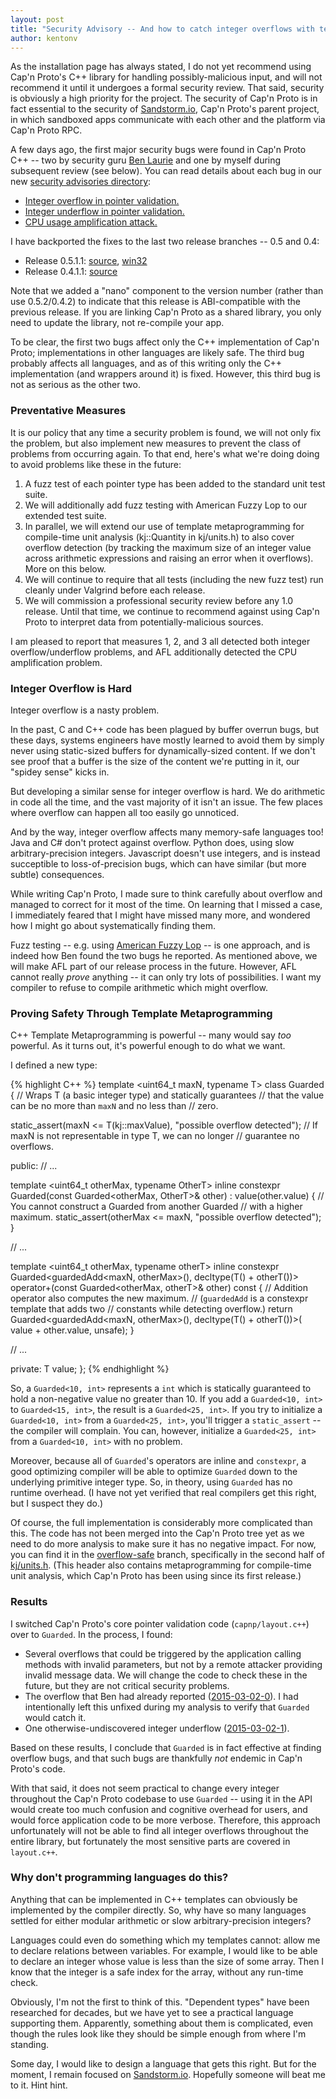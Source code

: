 ```yaml
---
layout: post
title: "Security Advisory -- And how to catch integer overflows with template metaprogramming"
author: kentonv
---
```


As the installation page has always stated, I do not yet recommend using Cap'n Proto's C++ library for handling possibly-malicious input, and will not recommend it until it undergoes a formal security review. That said, security is obviously a high priority for the project. The security of Cap'n Proto is in fact essential to the security of [Sandstorm.io](https://sandstorm.io), Cap'n Proto's parent project, in which sandboxed apps communicate with each other and the platform via Cap'n Proto RPC.

A few days ago, the first major security bugs were found in Cap'n Proto C++ -- two by security guru [Ben Laurie](http://en.wikipedia.org/wiki/Ben_Laurie) and one by myself during subsequent review (see below). You can read details about each bug in our new [security advisories directory](https://github.com/sandstorm-io/capnproto/tree/master/security-advisories):

* [Integer overflow in pointer validation.](https://github.com/sandstorm-io/capnproto/tree/master/security-advisories/2015-03-02-0-c++-integer-overflow.md)
* [Integer underflow in pointer validation.](https://github.com/sandstorm-io/capnproto/tree/master/security-advisories/2015-03-02-1-c++-integer-underflow.md)
* [CPU usage amplification attack.](https://github.com/sandstorm-io/capnproto/tree/master/security-advisories/2015-03-02-2-all-cpu-amplification.md)

I have backported the fixes to the last two release branches -- 0.5 and 0.4:

- Release 0.5.1.1: [source](https://capnproto.org/capnproto-c++-0.5.1.1.tar.gz), [win32](https://capnproto.org/capnproto-c++-win32-0.5.1.1.zip)
- Release 0.4.1.1: [source](https://capnproto.org/capnproto-c++-0.4.1.1.tar.gz)

Note that we added a "nano" component to the version number (rather than use 0.5.2/0.4.2) to indicate that this release is ABI-compatible with the previous release. If you are linking Cap'n Proto as a shared library, you only need to update the library, not re-compile your app.

To be clear, the first two bugs affect only the C++ implementation of Cap'n Proto; implementations in other languages are likely safe. The third bug probably affects all languages, and as of this writing only the C++ implementation (and wrappers around it) is fixed. However, this third bug is not as serious as the other two.

### Preventative Measures

It is our policy that any time a security problem is found, we will not only fix the problem, but also implement new measures to prevent the class of problems from occurring again. To that end, here's what we're doing doing to avoid problems like these in the future:

1. A fuzz test of each pointer type has been added to the standard unit test
   suite.
2. We will additionally add fuzz testing with American Fuzzy Lop to our
   extended test suite.
3. In parallel, we will extend our use of template metaprogramming for
   compile-time unit analysis (kj::Quantity in kj/units.h) to also cover
   overflow detection (by tracking the maximum size of an integer value across
   arithmetic expressions and raising an error when it overflows). More on this
   below.
4. We will continue to require that all tests (including the new fuzz test) run
   cleanly under Valgrind before each release.
5. We will commission a professional security review before any 1.0 release.
   Until that time, we continue to recommend against using Cap'n Proto to
   interpret data from potentially-malicious sources.

I am pleased to report that measures 1, 2, and 3 all detected both integer overflow/underflow problems, and AFL additionally detected the CPU amplification problem.

### Integer Overflow is Hard

Integer overflow is a nasty problem.

In the past, C and C++ code has been plagued by buffer overrun bugs, but these days, systems engineers have mostly learned to avoid them by simply never using static-sized buffers for dynamically-sized content. If we don't see proof that a buffer is the size of the content we're putting in it, our "spidey sense" kicks in.

But developing a similar sense for integer overflow is hard. We do arithmetic in code all the time, and the vast majority of it isn't an issue. The few places where overflow can happen all too easily go unnoticed.

And by the way, integer overflow affects many memory-safe languages too! Java and C# don't protect against overflow. Python does, using slow arbitrary-precision integers. Javascript doesn't use integers, and is instead succeptible to loss-of-precision bugs, which can have similar (but more subtle) consequences.

While writing Cap'n Proto, I made sure to think carefully about overflow and managed to correct for it most of the time. On learning that I missed a case, I immediately feared that I might have missed many more, and wondered how I might go about systematically finding them.

Fuzz testing -- e.g. using [American Fuzzy Lop](http://lcamtuf.coredump.cx/afl/) -- is one approach, and is indeed how Ben found the two bugs he reported. As mentioned above, we will make AFL part of our release process in the future. However, AFL cannot really _prove_ anything -- it can only try lots of possibilities. I want my compiler to refuse to compile arithmetic which might overflow.

### Proving Safety Through Template Metaprogramming

C++ Template Metaprogramming is powerful -- many would say _too_ powerful. As it turns out, it's powerful enough to do what we want.

I defined a new type:

{% highlight C++ %}
template <uint64_t maxN, typename T>
class Guarded {
  // Wraps T (a basic integer type) and statically guarantees
  // that the value can be no more than `maxN` and no less than
  // zero.

  static_assert(maxN <= T(kj::maxValue), "possible overflow detected");
  // If maxN is not representable in type T, we can no longer
  // guarantee no overflows.

public:
  // ...

  template <uint64_t otherMax, typename OtherT>
  inline constexpr Guarded(const Guarded<otherMax, OtherT>& other)
      : value(other.value) {
    // You cannot construct a Guarded from another Guarded
    // with a higher maximum.
    static_assert(otherMax <= maxN, "possible overflow detected");
  }

  // ...

  template <uint64_t otherMax, typename otherT>
  inline constexpr Guarded<guardedAdd<maxN, otherMax>(),
                           decltype(T() + otherT())>
      operator+(const Guarded<otherMax, otherT>& other) const {
    // Addition operator also computes the new maximum.
    // (`guardedAdd` is a constexpr template that adds two
    // constants while detecting overflow.)
    return Guarded<guardedAdd<maxN, otherMax>(),
                   decltype(T() + otherT())>(
        value + other.value, unsafe);
  }

  // ...

private:
  T value;
};
{% endhighlight %}

So, a `Guarded<10, int>` represents a `int` which is statically guaranteed to hold a non-negative value no greater than 10. If you add a `Guarded<10, int>` to `Guarded<15, int>`, the result is a `Guarded<25, int>`. If you try to initialize a `Guarded<10, int>` from a `Guarded<25, int>`, you'll trigger a `static_assert` -- the compiler will complain. You can, however, initialize a `Guarded<25, int>` from a `Guarded<10, int>` with no problem.

Moreover, because all of `Guarded`'s operators are inline and `constexpr`, a good optimizing compiler will be able to optimize `Guarded` down to the underlying primitive integer type. So, in theory, using `Guarded` has no runtime overhead. (I have not yet verified that real compilers get this right, but I suspect they do.)

Of course, the full implementation is considerably more complicated than this. The code has not been merged into the Cap'n Proto tree yet as we need to do more analysis to make sure it has no negative impact. For now, you can find it in the [overflow-safe](https://github.com/sandstorm-io/capnproto/tree/overflow-safe) branch, specifically in the second half of [kj/units.h](https://github.com/sandstorm-io/capnproto/blob/overflow-safe/c++/src/kj/units.h). (This header also contains metaprogramming for compile-time unit analysis, which Cap'n Proto has been using since its first release.)

### Results

I switched Cap'n Proto's core pointer validation code (`capnp/layout.c++`) over to `Guarded`. In the process, I found:

* Several overflows that could be triggered by the application calling methods with invalid parameters, but not by a remote attacker providing invalid message data. We will change the code to check these in the future, but they are not critical security problems.
* The overflow that Ben had already reported ([2015-03-02-0](https://github.com/sandstorm-io/capnproto/tree/master/security-advisories/2015-03-02-0-c++-integer-overflow.md)). I had intentionally left this unfixed during my analysis to verify that `Guarded` would catch it.
* One otherwise-undiscovered integer underflow ([2015-03-02-1](https://github.com/sandstorm-io/capnproto/tree/master/security-advisories/2015-03-02-1-c++-integer-underflow.md)).

Based on these results, I conclude that `Guarded` is in fact effective at finding overflow bugs, and that such bugs are thankfully _not_ endemic in Cap'n Proto's code.

With that said, it does not seem practical to change every integer throughout the Cap'n Proto codebase to use `Guarded` -- using it in the API would create too much confusion and cognitive overhead for users, and would force application code to be more verbose. Therefore, this approach unfortunately will not be able to find all integer overflows throughout the entire library, but fortunately the most sensitive parts are covered in `layout.c++`.

### Why don't programming languages do this?

Anything that can be implemented in C++ templates can obviously be implemented by the compiler directly. So, why have so many languages settled for either modular arithmetic or slow arbitrary-precision integers?

Languages could even do something which my templates cannot: allow me to declare relations between variables. For example, I would like to be able to declare an integer whose value is less than the size of some array. Then I know that the integer is a safe index for the array, without any run-time check.

Obviously, I'm not the first to think of this. "Dependent types" have been researched for decades, but we have yet to see a practical language supporting them. Apparently, something about them is complicated, even though the rules look like they should be simple enough from where I'm standing.

Some day, I would like to design a language that gets this right. But for the moment, I remain focused on [Sandstorm.io](https://sandstorm.io). Hopefully someone will beat me to it. Hint hint.
